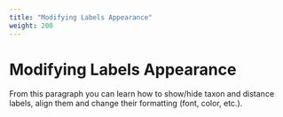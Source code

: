 ```yaml
---
title: "Modifying Labels Appearance"
weight: 200
---
```



# Modifying Labels Appearance

From this paragraph you can learn how to show/hide taxon and distance labels, align them and change their formatting (font, color, etc.).
